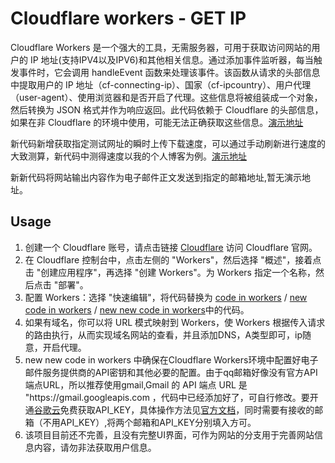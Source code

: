 <!DOCTYPE html>
<html>
<body>
  <h1>Cloudflare workers - GET IP</h1>
  <p>Cloudflare Workers 是一个强大的工具，无需服务器，可用于获取访问网站的用户的 IP 地址(支持IPV4以及IPV6)和其他相关信息。通过添加事件监听器，每当触发事件时，它会调用 handleEvent 函数来处理该事件。该函数从请求的头部信息中提取用户的 IP 地址（cf-connecting-ip）、国家（cf-ipcountry）、用户代理（user-agent）、使用浏览器和是否开启了代理。这些信息将被组装成一个对象，然后转换为 JSON 格式并作为响应返回。此代码依赖于 Cloudflare 的头部信息，如果在非 Cloudflare 的环境中使用，可能无法正确获取这些信息。<a href="https://ip.zhuoc.link/">演示地址</a></p>新代码新增获取指定测试网址的瞬时上传下载速度，可以通过手动刷新进行速度的大致测算，新代码中测得速度以我的个人博客为例。<a href="https://ip.zhuoc.top/">演示地址</a></p>新新代码将网站输出内容作为电子邮件正文发送到指定的邮箱地址,暂无演示地址。</p>
  
  <h2>Usage</h2>
  <ol>
    <li>创建一个 Cloudflare 账号，请点击链接 <a href="https://www.cloudflare.com">Cloudflare</a> 访问 Cloudflare 官网。</li>
    <li>在 Cloudflare 控制台中，点击左侧的 "Workers"，然后选择 "概述"，接着点击 "创建应用程序"，再选择 "创建 Workers"。为 Workers 指定一个名称，然后点击 "部署"。</li>
    <li>配置 Workers：选择 "快速编辑"，将代码替换为 <a href="https://github.com/zhuolhc/cloudflare-workers-GET-IP/blob/main/code%20in%20workers/">code in workers</a> / <a href="https://github.com/zhuolhc/cloudflare-workers-GET-IP/blob/main/new%20code%20in%20workers/">new code in workers</a> / <a href="https://github.com/zhuolhc/cloudflare-workers-GET-IP/blob/main/new%20new%20code%20in%20workers">new new code in workers</a>中的代码。</li>
    <li>如果有域名，你可以将 URL 模式映射到 Workers，使 Workers 根据传入请求的路由执行，从而实现域名网站的查看，并且添加DNS，A类型即可，ip随意，开启代理。</li>
    <li>new new code in workers 中确保在Cloudflare Workers环境中配置好电子邮件服务提供商的API密钥和其他必要的配置。由于qq邮箱好像没有官方API端点URL，所以推荐使用gmail,Gmail 的 API 端点 URL 是 "https://gmail.googleapis.com ，代码中已经添加好了，可自行修改。要开通<a href="https://console.cloud.google.com/ ">谷歌云</a>免费获取API_KEY，具体操作方法见<a href="https://developers.google.com/gmail/api/quickstart/js?hl=zh_CN">官方文档</a>，同时需要有接收的邮箱（不用API_KEY）,将两个邮箱和API_KEY分别填入方可。
    <li>该项目目前还不完善，且没有完整UI界面，可作为网站的分支用于完善网站信息内容，请勿非法获取用户信息。</li>
  </ol>
</body>
</html>
